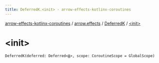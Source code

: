```yaml
---
title: DeferredK.<init> - arrow-effects-kotlinx-coroutines
---
```


[arrow-effects-kotlinx-coroutines](../../index.html) / [arrow.effects](../index.html) / [DeferredK](index.html) / [&lt;init&gt;](./-init-.html)

# &lt;init&gt;

`DeferredK(deferred: Deferred<`[`A`](index.html#A)`>, scope: CoroutineScope = GlobalScope)`